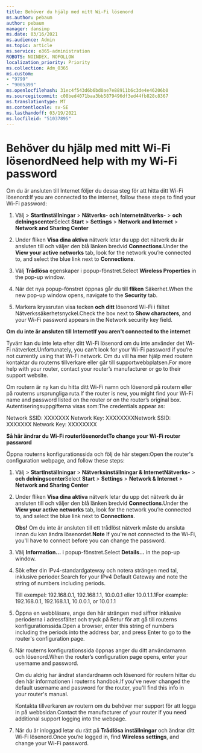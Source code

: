 ```yaml
---
title: Behöver du hjälp med mitt Wi-Fi lösenord
ms.author: pebaum
author: pebaum
manager: dansimp
ms.date: 03/16/2021
ms.audience: Admin
ms.topic: article
ms.service: o365-administration
ROBOTS: NOINDEX, NOFOLLOW
localization_priority: Priority
ms.collection: Adm_O365
ms.custom:
- "9799"
- "9005399"
ms.openlocfilehash: 31ec4f543d6b6bd0ae7e88911b6c3de4e46206b0
ms.sourcegitcommit: c08bed4071baa3bb5879496df3ed44fb828c8367
ms.translationtype: MT
ms.contentlocale: sv-SE
ms.lasthandoff: 03/19/2021
ms.locfileid: "51037895"
---
```

# <a name="need-help-with-my-wi-fi-password"></a><span data-ttu-id="50d21-102">Behöver du hjälp med mitt Wi-Fi lösenord</span><span class="sxs-lookup"><span data-stu-id="50d21-102">Need help with my Wi-Fi password</span></span>

<span data-ttu-id="50d21-103">Om du är ansluten till Internet följer du dessa steg för att hitta ditt Wi-Fi lösenord:</span><span class="sxs-lookup"><span data-stu-id="50d21-103">If you are connected to the internet, follow these steps to find your Wi-Fi password:</span></span>

1. <span data-ttu-id="50d21-104">Välj   >  **StartInställningar**  >  **Nätverks- och Internetnätverks-**  >  **och delningscenter**</span><span class="sxs-lookup"><span data-stu-id="50d21-104">Select **Start** > **Settings** > **Network and Internet** > **Network and Sharing Center**</span></span>

1. <span data-ttu-id="50d21-105">Under fliken **Visa dina aktiva** nätverk letar du upp det nätverk du är ansluten till och väljer den blå länken bredvid **Connections**.</span><span class="sxs-lookup"><span data-stu-id="50d21-105">Under the **View your active networks** tab, look for the network you’re connected to, and select the blue link next to **Connections**.</span></span>

1. <span data-ttu-id="50d21-106">Välj **Trådlösa** egenskaper i popup-fönstret.</span><span class="sxs-lookup"><span data-stu-id="50d21-106">Select **Wireless Properties** in the pop-up window.</span></span>

1. <span data-ttu-id="50d21-107">När det nya popup-fönstret öppnas går du till **fliken** Säkerhet.</span><span class="sxs-lookup"><span data-stu-id="50d21-107">When the new pop-up window opens, navigate to the **Security** tab.</span></span>

1. <span data-ttu-id="50d21-108">Markera kryssrutan visa tecken **och ditt** lösenord Wi-Fi i fältet Nätverkssäkerhetsnyckel.</span><span class="sxs-lookup"><span data-stu-id="50d21-108">Check the box next to **Show characters**, and your Wi-Fi password appears in the Network security key field.</span></span>

<span data-ttu-id="50d21-109">**Om du inte är ansluten till Internet**</span><span class="sxs-lookup"><span data-stu-id="50d21-109">**If you aren't connected to the internet**</span></span>

<span data-ttu-id="50d21-110">Tyvärr kan du inte leta efter ditt Wi-Fi lösenord om du inte använder det Wi-Fi nätverket.</span><span class="sxs-lookup"><span data-stu-id="50d21-110">Unfortunately, you can’t look for your Wi-Fi password if you’re not currently using that Wi-Fi network.</span></span> <span data-ttu-id="50d21-111">Om du vill ha mer hjälp med routern kontaktar du routerns tillverkare eller går till supportwebbplatsen.</span><span class="sxs-lookup"><span data-stu-id="50d21-111">For more help with your router, contact your router’s manufacturer or go to their support website.</span></span>

<span data-ttu-id="50d21-112">Om routern är ny kan du hitta ditt Wi-Fi namn och lösenord på routern eller på routerns ursprungliga ruta.</span><span class="sxs-lookup"><span data-stu-id="50d21-112">If the router is new, you might find your Wi-Fi name and password listed on the router or on the router’s original box.</span></span> <span data-ttu-id="50d21-113">Autentiseringsuppgifterna visas som:</span><span class="sxs-lookup"><span data-stu-id="50d21-113">The credentials appear as:</span></span>

<span data-ttu-id="50d21-114">Network SSID: XXXXXXX Network Key: XXXXXXXX</span><span class="sxs-lookup"><span data-stu-id="50d21-114">Network SSID: XXXXXXX Network Key: XXXXXXXX</span></span>

<span data-ttu-id="50d21-115">**Så här ändrar du Wi-Fi routerlösenordet**</span><span class="sxs-lookup"><span data-stu-id="50d21-115">**To change your Wi-Fi router password**</span></span>

<span data-ttu-id="50d21-116">Öppna routerns konfigurationssida och följ de här stegen:</span><span class="sxs-lookup"><span data-stu-id="50d21-116">Open the router's configuration webpage, and follow these steps:</span></span>

1. <span data-ttu-id="50d21-117">Välj   >  **StartInställningar**  >  **Nätverksinställningar & InternetNätverks-**  >  **och delningscenter**</span><span class="sxs-lookup"><span data-stu-id="50d21-117">Select **Start** > **Settings** > **Network & Internet** > **Network and Sharing Center**</span></span>

1. <span data-ttu-id="50d21-118">Under fliken **Visa dina aktiva** nätverk letar du upp det nätverk du är ansluten till och väljer den blå länken bredvid **Connections**.</span><span class="sxs-lookup"><span data-stu-id="50d21-118">Under the **View your active networks** tab, look for the network you’re connected to, and select the blue link next to **Connections**.</span></span>

    <span data-ttu-id="50d21-119">**Obs!** Om du inte är ansluten till ett trådlöst nätverk måste du ansluta innan du kan ändra lösenordet.</span><span class="sxs-lookup"><span data-stu-id="50d21-119">**Note** If you're not connected to the Wi-Fi, you'll have to connect before you can change the password.</span></span>

1. <span data-ttu-id="50d21-120">Välj **Information...** i popup-fönstret.</span><span class="sxs-lookup"><span data-stu-id="50d21-120">Select **Details...** in the pop-up window.</span></span>

1. <span data-ttu-id="50d21-121">Sök efter din IPv4-standardgateway och notera strängen med tal, inklusive perioder.</span><span class="sxs-lookup"><span data-stu-id="50d21-121">Search for your IPv4 Default Gateway and note the string of numbers including periods.</span></span>

    <span data-ttu-id="50d21-122">Till exempel: 192.168.0.1, 192.168.1.1, 10.0.0.1 eller 10.0.1.1.1</span><span class="sxs-lookup"><span data-stu-id="50d21-122">For example: 192.168.0.1, 192.168.1.1, 10.0.0.1, or 10.0.1.1</span></span>

1. <span data-ttu-id="50d21-123">Öppna en webbläsare, ange den här strängen med siffror inklusive perioderna i adressfältet och tryck på Retur för att gå till routerns konfigurationssida.</span><span class="sxs-lookup"><span data-stu-id="50d21-123">Open a browser, enter this string of numbers including the periods into the address bar, and press Enter to go to the router's configuration page.</span></span>

1. <span data-ttu-id="50d21-124">När routerns konfigurationssida öppnas anger du ditt användarnamn och lösenord.</span><span class="sxs-lookup"><span data-stu-id="50d21-124">When the router’s configuration page opens, enter your username and password.</span></span>

    <span data-ttu-id="50d21-125">Om du aldrig har ändrat standardnamn och lösenord för routern hittar du den här informationen i routerns handbok.</span><span class="sxs-lookup"><span data-stu-id="50d21-125">If you've never changed the default username and password for the router, you'll find this info in your router's manual.</span></span>

    <span data-ttu-id="50d21-126">Kontakta tillverkaren av routern om du behöver mer support för att logga in på webbsidan.</span><span class="sxs-lookup"><span data-stu-id="50d21-126">Contact the manufacturer of your router if you need additional support logging into the webpage.</span></span>

1. <span data-ttu-id="50d21-127">När du är inloggad letar du rätt på **Trådlösa inställningar** och ändrar ditt Wi-Fi lösenord.</span><span class="sxs-lookup"><span data-stu-id="50d21-127">Once you’re logged in, find **Wireless settings**, and change your Wi-Fi password.</span></span>